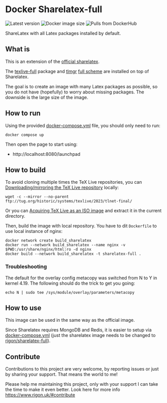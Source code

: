 # Docker Sharelatex-full

![](https://img.shields.io/github/tag/rigon/docker-sharelatex-full.svg "Latest version")
![](https://img.shields.io/docker/image-size/rigon/sharelatex-full.svg "Docker image size")
![](https://img.shields.io/docker/pulls/rigon/sharelatex-full.svg "Pulls from DockerHub")

ShareLatex with all Latex packages installed by default.


## What is

This is an extension of the [official sharelatex](https://hub.docker.com/r/sharelatex/sharelatex/).

The [texlive-full](https://packages.ubuntu.com/search?keywords=texlive-full&searchon=names) package and [tlmgr](https://www.tug.org/texlive/tlmgr.html) [full scheme](https://tex.stackexchange.com/questions/234749/downloading-every-package-with-tex-live) are installed on top of Sharelatex.

The goal is to create an image with many Latex packages as possible, so you do not have (hopefully) to worry about missing packages. The downside is the large size of the image.

## How to run

Using the provided [docker-compose.yml](https://github.com/rigon/docker-sharelatex-full/blob/master/docker-compose.yml) file, you should only need to run:

    docker compose up

Then open the page to start using:

 - http://localhost:8080/launchpad

## How to build

To avoid cloning multiple times the TeX Live repositories, you can [Downloading/mirroring the TeX Live repository](https://www.tug.org/texlive/acquire-mirror.html) locally:

    wget -c --mirror --no-parent ftp://tug.org/historic/systems/texlive/2023/tlnet-final/

Or you can [Acquiring TeX Live as an ISO image](https://tug.org/texlive/acquire-iso.html) and extract it in the current directory.

Then, build the image with local repository. You have to dit `Dockerfile` to use local instance of nginx:

    docker network create build_sharelatex
    docker run --network build_sharelatex --name nginx -v $PWD:/usr/share/nginx/html:ro -d nginx
    docker build --network build_sharelatex -t sharelatex-full .

### Troubleshooting

The default for the overlay config metacopy was switched from N to Y in kernel 4.19. The following should do the trick to get you going:

    echo N | sudo tee /sys/module/overlay/parameters/metacopy

## How to use

This image can be used in the same way as the official image.

Since Sharelatex requires MongoDB and Redis, it is easier to setup via [docker-compose.yml](https://github.com/rigon/docker-sharelatex-full/blob/master/docker-compose.yml)
(just the sharelatex image needs to be changed to [rigon/sharelatex-full](https://hub.docker.com/r/rigon/sharelatex-full/)).

## Contribute

Contributions to this project are very welcome, by reporting issues or just by sharing your support. That means the world to me!

Please help me maintaining this project, only with your support I can take the time to make it even better. Look here for more info https://www.rigon.uk/#contribute